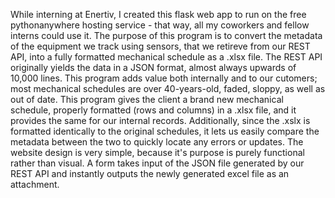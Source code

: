 While interning at Enertiv, I created this flask web app to run on the free pythonanywhere hosting service - that way, all my coworkers and fellow interns could use it. The purpose of this program is to convert the metadata of the equipment we track using sensors, that we retireve from our REST API, into a fully formatted mechanical schedule as a .xlsx file. The REST API originally yields the data in a JSON format, almost always upwards of 10,000 lines. 
This program adds value both internally and to our cutomers; most mechanical schedules are over 40-years-old, faded, sloppy, as well as out of date. This program gives the client a brand new mechanical schedule, properly formatted (rows and columns) in a .xlsx file, and it provides the same for our internal records. Additionally, since the .xslx is formatted identically to the original schedules, it lets us easily compare the metadata between the two to quickly locate any errors or updates. 
The website design is very simple, because it's purpose is purely functional rather than visual. A form takes input of the JSON file generated by our REST API and instantly outputs the newly generated excel file as an attachment.
